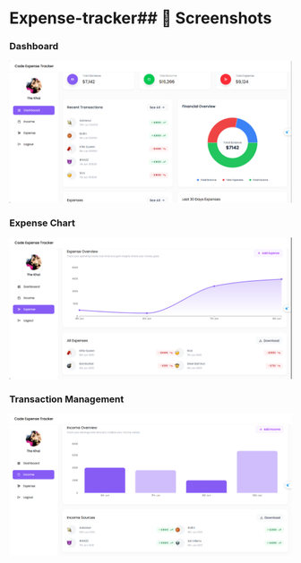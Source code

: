 # Expense-tracker## 📸 Screenshots

### Dashboard
![Dashboard](./screenshots/expensetracker.png)

### Expense Chart
![Expense Chart](./screenshots/expensetracker1.png)

### Transaction Management
![Transaction Management](./screenshots/expensetracker2.png)
